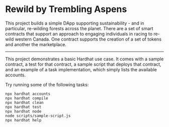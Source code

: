 # Rewild by Trembling Aspens

This project builds a simple DApp supporting sustainability - and in particular, re-wilding forests across the planet. There are a set of smart contracts that support an approach to engaging individuals in racing to re-wild western Canada. One contract supports the creation of a set of tokens and another the marketplace.


--------

This project demonstrates a basic Hardhat use case. It comes with a sample contract, a test for that contract, a sample script that deploys that contract, and an example of a task implementation, which simply lists the available accounts.

Try running some of the following tasks:

```shell
npx hardhat accounts
npx hardhat compile
npx hardhat clean
npx hardhat test
npx hardhat node
node scripts/sample-script.js
npx hardhat help
```
